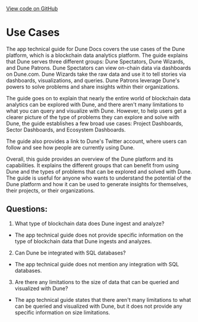 [View code on GitHub](https://dune.com/docs/app/dashboards/index.md)

# Use Cases

The app technical guide for Dune Docs covers the use cases of the Dune platform, which is a blockchain data analytics platform. The guide explains that Dune serves three different groups: Dune Spectators, Dune Wizards, and Dune Patrons. Dune Spectators can view on-chain data via dashboards on Dune.com. Dune Wizards take the raw data and use it to tell stories via dashboards, visualizations, and queries. Dune Patrons leverage Dune's powers to solve problems and share insights within their organizations.

The guide goes on to explain that nearly the entire world of blockchain data analytics can be explored with Dune, and there aren't many limitations to what you can query and visualize with Dune. However, to help users get a clearer picture of the type of problems they can explore and solve with Dune, the guide establishes a few broad use cases: Project Dashboards, Sector Dashboards, and Ecosystem Dashboards.

The guide also provides a link to Dune's Twitter account, where users can follow and see how people are currently using Dune. 

Overall, this guide provides an overview of the Dune platform and its capabilities. It explains the different groups that can benefit from using Dune and the types of problems that can be explored and solved with Dune. The guide is useful for anyone who wants to understand the potential of the Dune platform and how it can be used to generate insights for themselves, their projects, or their organizations.
## Questions: 
 1. What type of blockchain data does Dune ingest and analyze?
- The app technical guide does not provide specific information on the type of blockchain data that Dune ingests and analyzes.

2. Can Dune be integrated with SQL databases?
- The app technical guide does not mention any integration with SQL databases.

3. Are there any limitations to the size of data that can be queried and visualized with Dune?
- The app technical guide states that there aren't many limitations to what can be queried and visualized with Dune, but it does not provide any specific information on size limitations.